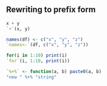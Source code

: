 ## Rewriting to prefix form
```r
x + y
`+`(x, y)

names(df) <- c("x", "y", "z")
`names<-`(df, c("x", "y", "z"))

for(i in 1:10) print(i)
`for`(i, 1:10, print(i))

`%+%` <- function(a, b) paste0(a, b)
"new " %+% "string"

```